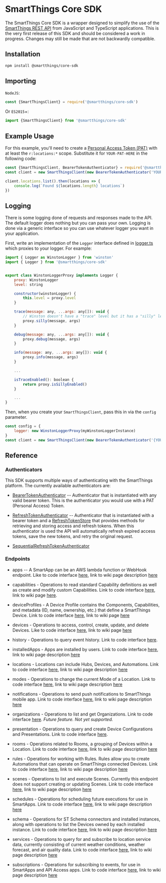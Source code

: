 # SmartThings Core SDK

The SmartThings Core SDK is a wrapper designed to simplify the use of the
[SmartThings REST API](https://developer.smartthings.com/docs/api/public)
from JavaScript and TypeScript applications. This is the very first release of this SDK and should be considered
a work in progress. Changes may still be made that are not backwardly compatible.


## Installation

```bash
npm install @smartthings/core-sdk
```

## Importing

`NodeJS`:

```javascript
const {SmartThingsClient} = require('@smartthings/core-sdk')
```

Or `ES2015`+:

```javascript
import {SmartThingsClient} from '@smartthings/core-sdk'
```

## Example Usage
For this example, you'll need to create a [Personal Access Token (PAT)](https://account.smartthings.com/tokens)
with at least the `r:locations:*` scope. Substitute it for `YOUR-PAT-HERE` in the following code:
```javascript
const {SmartThingsClient, BearerTokenAuthenticator} = require('@smartthings/core-sdk')
const client = new SmartThingsClient(new BearerTokenAuthenticator('YOUR-PAT-HERE'))

client.locations.list().then(locations => {
    console.log(`Found ${locations.length} locations`)
})

```

## Logging

There is some logging done of requests and responses made to the API. The
default logger does nothing but you can pass your own. Logging is done via a generic interface so
you can use whatever logger you want in your application.

First, write an implementation of the `Logger` interface defined in
[logger.ts](src/logger.ts)
which proxies to your logger. For example:

```javascript
import { Logger as WinstonLogger } from 'winston'
import { Logger } from '@smartthings/core-sdk'


export class WinstonLoggerProxy implements Logger {
	proxy: WinstonLogger
	level: string

	constructor(winstonLogger) {
		this.level = proxy.level
	}

	trace(message: any, ...args: any[]): void {
		// Winston doesn't have a "trace" level but it has a "silly" level in the same place.
		proxy.silly(message, args)
	}

	debug(message: any, ...args: any[]): void {
		proxy.debug(message, args)
	}

	info(message: any, ...args: any[]): void {
		proxy.info(message, args)
	}

	...

	isTraceEnabled(): boolean {
		return proxy.isSillyEnabled()
	}

	...
}
```

Then, when you create your `SmartThingsClient`, pass this in via the `config` parameter.

```javascript
const config = {
	logger: new WinstonLoggerProxy(myWinstonLoggerInstance)
}
const client = new SmartThingsClient(new BearerTokenAuthenticator('{YOUR-PAT-TOKEN}'), config)
```

## Reference

### Authenticators

This SDK supports multiple ways of authenticating with the SmartThings platform. The currently available authenticators
are:

* [BearerTokenAuthenticator](src/authenticator.ts#L55) -- Authenticator that is instantiated with any valid bearer
token. This is the authenticator you would use with a PAT (Personal Access) Token.

* [RefreshTokenAuthenticator](src/authenticator.ts#L99) -- Authenticator that is instantiated with a bearer token and
a [RefreshTokenStore](src/authenticator.ts#L86) that provides methods for retrieving and storing access and refresh
tokens. When this authenticator is used the API will automatically refresh expired access tokens, save the new tokens,
and retry the original request.

* [SequentialRefreshTokenAuthenticator](src/authenticator.ts#L151)

### Endpoints

* apps -- A SmartApp can be an AWS lambda function or WebHook endpoint. Like to code interface [here](src/endpoint/apps.ts#L267), link to wiki page description [here](https://github.com/SmartThingsCommunity/smartthings-core-sdk/wiki/Apps)

* capabilities - Operations to read standard Capability definitions as well as create and modify custom Capabilities.  Link to code interface [here](src/endpoint/capabilities.ts#L763), link to wiki page [here](https://github.com/SmartThingsCommunity/smartthings-core-sdk/wiki/Capabilities).

* deviceProfiles - A Device Profile contains the Components, Capabilities, and metadata (ID, name, ownership, etc.) that define a SmartThings Device. Link to code interface [here](src/endpoint/deviceprofiles.ts#L93), link to wiki page [here](https://github.com/SmartThingsCommunity/smartthings-core-sdk/wiki/Device-Profiles)

* devices - Operations to access, control, create, update, and delete Devices.  Like to code interface [here](src/endpoint/devices.ts#L658), link to wiki page [here](https://github.com/SmartThingsCommunity/smartthings-core-sdk/wiki/Devices)

* history - Operations to query event history. Link to code interface [here](src/endpoint/history.ts#L96).

* installedApps - Apps are installed by users.  Link to code interface [here](src/endpoint/installedapps.ts#L331), link to wiki page description [here](https://github.com/SmartThingsCommunity/smartthings-core-sdk/wiki/Installed-Apps)

* locations - Locations can include Hubs, Devices, and Automations.  Link to code interface [here](src/endpoint/locations.ts#L141), link to wiki page description [here](https://github.com/SmartThingsCommunity/smartthings-core-sdk/wiki/Locations)

* modes - Operations to change the current Mode of a Location.  Link to code interface [here](src/endpoint/modes.ts#L26), link to wiki page description [here](https://github.com/SmartThingsCommunity/smartthings-core-sdk/wiki/Modes)

* notifications - Operations to send push notifications to SmartThings mobile app.  Link to code interface [here](src/endpoint/notifications.ts#L83), link to wiki page description [here](https://github.com/SmartThingsCommunity/smartthings-core-sdk/wiki/Notifications)

* organizations - Operations to list and get Organizations. Link to code interface [here](src/endpoint/organizations.ts#L38). _Future feature. Not yet supported._

* presentation - Operations to query and create Device Configurations and Presentations. Link to code interface [here](src/endpoint/presentation.ts#L189).

* rooms - Operations related to Rooms, a grouping of Devices within a Location.  Link to code interface [here](src/endpoint/rooms.ts#L26), link to wiki page description [here](https://github.com/SmartThingsCommunity/smartthings-core-sdk/wiki/Rooms)

* rules - Operations for working with Rules.  Rules allow you to create Automations that can operate on SmartThings connected Devices.  Link to code interface [here](src/endpoint/rules.ts#L351), link to wiki page description [here](https://github.com/SmartThingsCommunity/smartthings-core-sdk/wiki/Rules)

* scenes - Operations to list and execute Scenes.  Currently this endpoint does not support creating or updating Scenes.  Link to code interface [here](src/endpoint/scenes.ts#L56), link to wiki page description [here](https://github.com/SmartThingsCommunity/smartthings-core-sdk/wiki/Scenes)

* schedules - Operations for scheduling future executions for use in SmartApps.  Link to code interface [here](src/endpoint/schedules.ts#L80), link to wiki page description [here](https://github.com/SmartThingsCommunity/smartthings-core-sdk/wiki/Schedules)

* schema - Operations for ST Schema connectors and installed instances, along with operations to list the Devices owned by each installed instance. Link to code interface [here](src/endpoint/schema.ts#L244), link to wiki page description [here](https://github.com/SmartThingsCommunity/smartthings-core-sdk/wiki/Schema)

* services - Operations to query for and subscribe to location service data, currently consisting of current weather conditions, weather forecast, and air quality data.  Link to code interface [here](src/endpoint/services.ts#L499), link to wiki page description [here](https://github.com/SmartThingsCommunity/smartthings-core-sdk/wiki/Services)

* subscriptions -  Operations for subscribing to events, for use in SmartApps and API Access apps.  Link to code interface [here](src/endpoint/subscriptions.ts#L213), link to wiki page description [here](https://github.com/SmartThingsCommunity/smartthings-core-sdk/wiki/Subscriptions)
